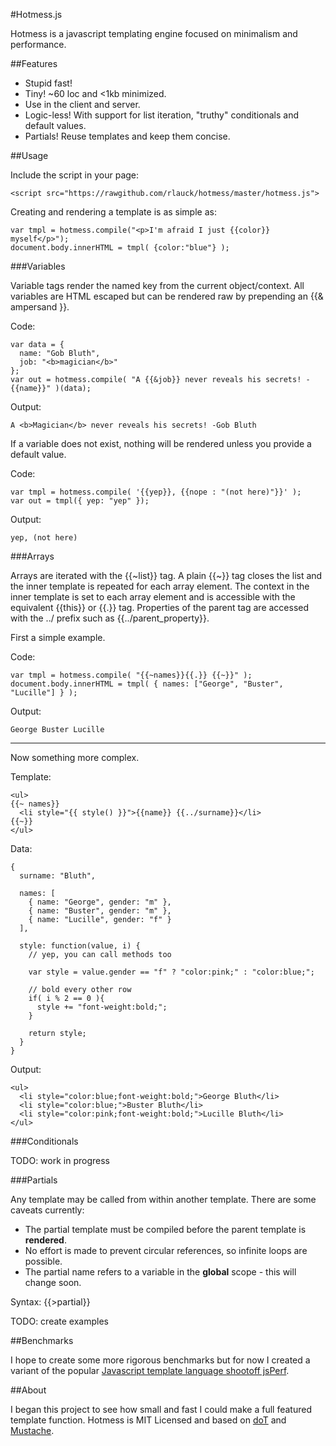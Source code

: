 #Hotmess.js

Hotmess is a javascript templating engine focused on minimalism and performance.

##Features

* Stupid fast!
* Tiny! ~60 loc and <1kb minimized.
* Use in the client and server.
* Logic-less! With support for list iteration, "truthy" conditionals and default values.
* Partials! Reuse templates and keep them concise.

##Usage

Include the script in your page:

    <script src="https://rawgithub.com/rlauck/hotmess/master/hotmess.js">

Creating and rendering a template is as simple as:
  
    var tmpl = hotmess.compile("<p>I'm afraid I just {{color}} myself</p>");
    document.body.innerHTML = tmpl( {color:"blue"} );

###Variables

Variable tags render the named key from the current object/context.
All variables are HTML escaped but can be rendered raw by prepending an {{&amp; ampersand }}.

Code:

    var data = {
      name: "Gob Bluth",
      job: "<b>magician</b>"
    };
    var out = hotmess.compile( "A {{&job}} never reveals his secrets! -{{name}}" )(data);

Output:

    A <b>Magician</b> never reveals his secrets! -Gob Bluth
    
If a variable does not exist, nothing will be rendered unless you provide a default value.

Code:

    var tmpl = hotmess.compile( '{{yep}}, {{nope : "(not here)"}}' );
    var out = tmpl({ yep: "yep" });

Output:

    yep, (not here)

###Arrays

Arrays are iterated with the {{~list}} tag. A plain {{~}} tag closes the list and the inner template
is repeated for each array element. The context in the inner template is set to each array element and
is accessible with the equivalent {{this}} or {{.}} tag. Properties of the parent tag are accessed with
the ../ prefix such as {{../parent_property}}.

First a simple example.

Code:

    var tmpl = hotmess.compile( "{{~names}}{{.}} {{~}}" );
    document.body.innerHTML = tmpl( { names: ["George", "Buster", "Lucille"] } );
    
Output:

    George Buster Lucille

------

Now something more complex.
    
Template:

    <ul>
    {{~ names}}
      <li style="{{ style() }}">{{name}} {{../surname}}</li>
    {{~}}
    </ul>

Data:

    {
      surname: "Bluth",
      
      names: [
        { name: "George", gender: "m" },
        { name: "Buster", gender: "m" },
        { name: "Lucille", gender: "f" }
      ],
      
      style: function(value, i) {
        // yep, you can call methods too
        
        var style = value.gender == "f" ? "color:pink;" : "color:blue;";
        
        // bold every other row
        if( i % 2 == 0 ){
          style += "font-weight:bold;";
        }
        
        return style;
      }
    }
    
Output:

    <ul>
      <li style="color:blue;font-weight:bold;">George Bluth</li>
      <li style="color:blue;">Buster Bluth</li>
      <li style="color:pink;font-weight:bold;">Lucille Bluth</li>
    </ul>
    
###Conditionals

TODO: work in progress

###Partials

Any template may be called from within another template. There are some caveats currently:

* The partial template must be compiled before the parent template is <b>rendered</b>.
* No effort is made to prevent circular references, so infinite loops are possible.
* The partial name refers to a variable in the <b>global</b> scope - this will change soon.

Syntax: {{>partial}}

TODO: create examples

##Benchmarks

I hope to create some more rigorous benchmarks but for now I created a variant of the popular
[Javascript template language shootoff jsPerf](http://jsperf.com/dom-vs-innerhtml-based-templating/836).

##About

I began this project to see how small and fast I could make a full featured template function.
Hotmess is MIT Licensed and based on [doT](https://github.com/olado/doT) and [Mustache](https://github.com/janl/mustache.js).

    
    
    



